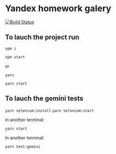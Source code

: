 # Yandex homework galery

[![Build Status](https://travis-ci.org/vkrbt/yandex-gallery.svg?branch=master)](https://travis-ci.org/vkrbt/yandex-gallery)

## To lauch the project run

```
npm i

npm start
```

or

```
yarn

yarn start
```


## To lauch the gemini tests

`yarn selenium:install`
`yarn selenium:start`

In another terminal:

`yarn start`

In another terminal:

`yarn test:gemini`
